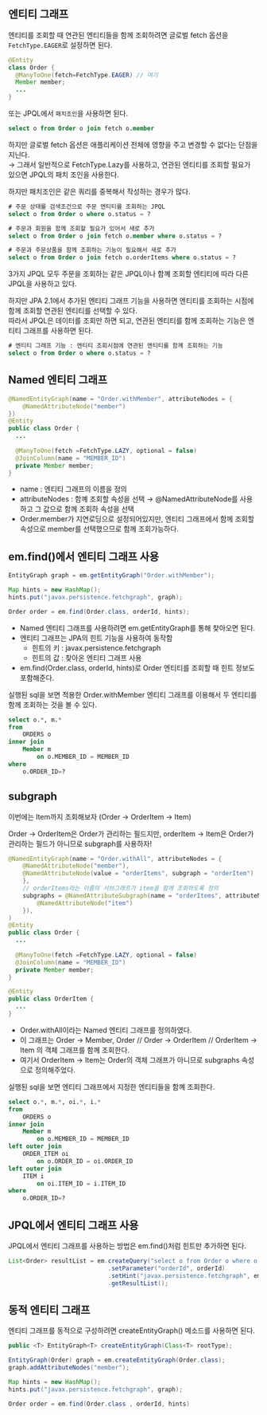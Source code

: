 ## 엔티티 그래프

엔티티를 조회할 때 연관된 엔티티들을 함께 조회하려면 글로벌 fetch 옵션을 ```FetchType.EAGER```로 설정하면 된다.

```java
@Entity
class Order {
  @ManyToOne(fetch=FetchType.EAGER) // 여기
  Member member;
  ...
}
```
또는 JPQL에서 ```패치조인```을 사용하면 된다.

```sql
select o from Order o join fetch o.member
```

하지만 글로벌 fetch 옵션은 애플리케이션 전체에 영향을 주고 변경할 수 없다는 단점을 지닌다.    
→ 그래서 일반적으로 FetchType.Lazy를 사용하고, 연관된 엔티티를 조회할 필요가 있으면 JPQL의 패치 조인을 사용한다.

하지만 패치조인은 같은 쿼리를 중복해서 작성하는 경우가 많다.

```sql
# 주문 상태를 검색조건으로 주문 엔티티를 조회하는 JPQL
select o from Order o where o.status = ?

# 주문과 회원을 함께 조회할 필요가 있어서 새로 추가
select o from Order o join fetch o.member where o.status = ?

# 주문과 주문상품을 함께 조회하는 기능이 필요해서 새로 추가
select o from Order o join fetch o.orderItems where o.status = ?
```

3가지 JPQL 모두 주문을 조회하는 같은 JPQL이나 함꼐 조회할 엔티티에 따라 다른 JPQL을 사용하고 있다.

하지만 JPA 2.1에서 추가된 엔티티 그래프 기능을 사용하면 엔티티를 조회하는 시점에 함께 조회할 연관된 엔티티를 선택할 수 있다.  
따라서 JPQL은 데이터를 조회만 하면 되고, 연관된 엔티티를 함께 조회하는 기능은 엔티티 그래프를 사용하면 된다.

```sql
# 엔티티 그래프 기능 : 엔티티 조회시점에 연관된 엔티티를 함께 조회하는 기능
select o from Order o where o.status = ?
```
## Named 엔티티 그래프

```java
@NamedEntityGraph(name = "Order.withMember", attributeNodes = {
    @NamedAttributeNode("member")
})
@Entity
public class Order {
  ...
  
  @ManyToOne(fetch =FetchType.LAZY, optional = false)
  @JoinColumn(name = "MEMBER_ID")
  private Member member;
}
```
* name : 엔티티 그래프의 이름을 정의
* attributeNodes : 함꼐 조회할 속성을 선택 → @NamedAttributeNode를 사용하고 그 값으로 함께 조회하 속성을 선택
* Order.member가 지연로딩으로 설정되어있지만, 엔티티 그래프에서 함께 조회할 속성으로 member를 선택했으므로 함께 조회가능하다.

## em.find()에서 엔티티 그래프 사용

```java
EntityGraph graph = em.getEntityGraph("Order.withMember");

Map hints = new HashMap();
hints.put("javax.persistence.fetchgraph", graph);

Order order = em.find(Order.class, orderId, hints);
```

* Named 엔티티 그래프를 사용하려면 em.getEntityGraph를 통해 찾아오면 된다.
* 엔티티 그래프는 JPA의 힌트 기능을 사용하여 동작함
  * 힌트의 키 : javax.persistence.fetchgraph
  * 힌트의 값 : 찾아온 엔티티 그래프 사용
* em.find(Order.class, orderId, hints)로 Order 엔티티를 조회할 때 힌트 정보도 포함해준다.

실행된 sql을 보면 적용한 Order.withMember 엔티티 그래프를 이용해서 두 엔티티를 함께 조회하는 것을 볼 수 있다.

```sql
select o.*, m.*
from
    ORDERS o
inner join
    Member m
        on o.MEMBER_ID = MEMBER_ID
where
    o.ORDER_ID=?
```

## subgraph

이번에는 Item까지 조회해보자 (Order → OrderItem → Item)

Order → OrderItem은 Order가 관리하는 필드지만, orderItem → Item은 Order가 관리하는 필드가 아니므로 subgraph를 사용하자!

```java
@NamedEntityGraph(name = "Order.withAll", attributeNodes = {
    @NamedAttributeNode("member"),
    @NamedAttributeNode(value = "orderItems", subgraph = "orderItem")
    },
    // orderItems라는 이름의 서브그래프가 item을 함께 조회하도록 정의
    subgraphs = @NamedAttributeSubgraph(name = "orderItems", attributeNodes = {
        @NamedAttributeNode("item")
    }),
)
@Entity
public class Order {
  ...
  
  @ManyToOne(fetch =FetchType.LAZY, optional = false)
  @JoinColumn(name = "MEMBER_ID")
  private Member member;
}

@Entity
public class OrderItem {
  ...
}
```

* Order.withAll이라는 Named 엔티티 그래프를 정의하였다.
* 이 그래프는 Order → Member, Order // Order → OrderItem // OrderItem → Item 의 객체 그래프를 함께 조회한다.
* 여기서 OrderItem → Item는 Order의 객체 그래프가 아니므로 subgraphs 속성으로 정의해주었다.

실행된 sql을 보면 엔티티 그래프에서 지정한 엔티티들을 함꼐 조회한다.

```sql
select o.*, m.*, oi.*, i.*
from
    ORDERS o
inner join
    Member m
        on o.MEMBER_ID = MEMBER_ID
left outer join
    ORDER_ITEM oi
        on o.ORDER_ID = oi.ORDER_ID
left outer join
    ITEM i
        on oi.ITEM_ID = i.ITEM_ID   
where
    o.ORDER_ID=?
```

## JPQL에서 엔티티 그래프 사용

JPQL에서 엔티티 그래프를 사용하는 방법은 em.find()처럼 힌트만 추가하면 된다.

```java
List<Order> resultList = em.createQuery("select o from Order o where o.id = :orderId", Order.class)
                            .setParameter("orderId", orderId)
                            .setHint("javax.persistence.fetchgraph", em.getEntityGraph("Order.witAll")) //여기에 힌트 추가!
                            .getResultList();
```

## 동적 엔티티 그래프

엔티티 그래프를 동적으로 구성하려면 createEntityGraph() 메소드를 사용하면 된다.

```java
public <T> EntityGraph<T> createEntityGraph(Class<T> rootType);
```

```java
EntityGraph(Order) graph = em.createEntityGraph(Order.class);
graph.addAttributeNodes("member");

Map hints = new HashMap();
hints.put("javax.persistence.fetchgraph", graph);

Order order = em.find(Order.class , orderId, hints)
```
